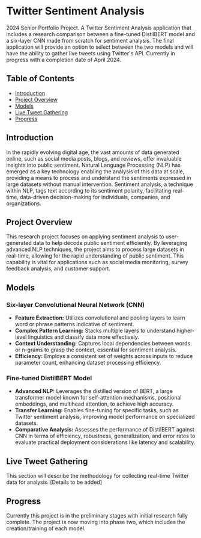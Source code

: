# Twitter Sentiment Analysis

2024 Senior Portfolio Project. A Twitter Sentiment Analysis application that includes a research comparison between a fine-tuned DistilBERT model and a six-layer CNN made from scratch for sentiment analysis. The final application will provide an option to select between the two models and will have the ability to gather live tweets using Twitter's API. Currently in progress with a completion date of April 2024.

## Table of Contents

- [Introduction](#introduction)
- [Project Overview](#project-overview)
- [Models](#models)
- [Live Tweet Gathering](#live-tweet-gathering)
- [Progress](#progress)

## Introduction
In the rapidly evolving digital age, the vast amounts of data generated online, such as social media posts, blogs, and reviews, offer invaluable insights into public sentiment. Natural Language Processing (NLP) has emerged as a key technology enabling the analysis of this data at scale, providing a means to process and understand the sentiments expressed in large datasets without manual intervention. Sentiment analysis, a technique within NLP, tags text according to its sentiment polarity, facilitating real-time, data-driven decision-making for individuals, companies, and organizations.

## Project Overview

This research project focuses on applying sentiment analysis to user-generated data to help decode public sentiment efficiently. By leveraging advanced NLP techniques, the project aims to process large datasets in real-time, allowing for the rapid understanding of public sentiment. This capability is vital for applications such as social media monitoring, survey feedback analysis, and customer support.

## Models

### Six-layer Convolutional Neural Network (CNN)

- **Feature Extraction:** Utilizes convolutional and pooling layers to learn word or phrase patterns indicative of sentiment.
- **Complex Pattern Learning:** Stacks multiple layers to understand higher-level linguistics and classify data more effectively.
- **Context Understanding:** Captures local dependencies between words or n-grams to grasp the context, essential for sentiment analysis.
- **Efficiency:** Employs a consistent set of weights across inputs to reduce parameter count, enhancing dataset processing efficiency.

### Fine-tuned DistilBERT Model

- **Advanced NLP:** Leverages the distilled version of BERT, a large transformer model known for self-attention mechanisms, positional embeddings, and multihead attention, to achieve high accuracy.
- **Transfer Learning:** Enables fine-tuning for specific tasks, such as Twitter sentiment analysis, improving model performance on specialized datasets.
- **Comparative Analysis:** Assesses the performance of DistilBERT against CNN in terms of efficiency, robustness, generalization, and error rates to evaluate practical deployment considerations like latency and scalability.

## Live Tweet Gathering

This section will describe the methodology for collecting real-time Twitter data for analysis. [Details to be added]

## Progress

Currently this project is in the preliminary stages with initial research fully complete. The project is now moving into phase two, which includes the creation/training of each model.
